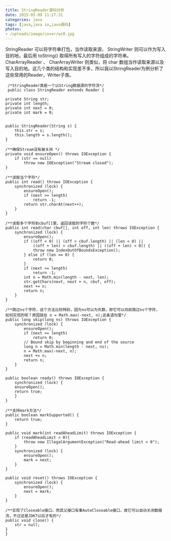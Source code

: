 ```yaml
---
title: StringReader源码分析
date: 2015-05-09 11:27:31
categories: java
tags: [java,java io,java源码]
photos: 
- /uploads/image/cover/wz8.jpg
---
```

 StringReader 可以将字符串打包，当作读取来源， StringWriter 则可以作为写入目的地，最后用 toString() 取得所有写入的字符组成的字符串。 CharArrayReader 、 CharArrayWriter 则类似，将 char 数组当作读取来源以及写入目的地。这几个类的结构和实现差不多，所以我以StringReader为例分析了这些常用的Reader，Writer子类。

     /*StringReader类是一个以String数据源的字符流*/
     public class StringReader extends Reader {

    private String str;
    private int length;
    private int next = 0;
    private int mark = 0;


    public StringReader(String s) {
        this.str = s;
        this.length = s.length();
    }

    /**确保Stream没有被关闭 */
    private void ensureOpen() throws IOException {
        if (str == null)
            throw new IOException("Stream closed");
    }

    /**读取当个字符*/
    public int read() throws IOException {
        synchronized (lock) {
            ensureOpen();
            if (next >= length)
                return -1;
            return str.charAt(next++);
        }
    }

    /**读取多个字符到cbuf[]里，返回读取的字符个数*/
    public int read(char cbuf[], int off, int len) throws IOException {
        synchronized (lock) {
            ensureOpen();
            if ((off < 0) || (off > cbuf.length) || (len < 0) ||
                ((off + len) > cbuf.length) || ((off + len) < 0)) {
                throw new IndexOutOfBoundsException();
            } else if (len == 0) {
                return 0;
            }
            if (next >= length)
                return -1;
            int n = Math.min(length - next, len);
            str.getChars(next, next + n, cbuf, off);
            next += n;
            return n;
        }
    }

    /**跳过ns个字符，这个方法比较特别，因为ns可以为负数，即它可以向前跳过ns个字符，
    如何实现的呢？原因就在 n = Math.max(-next, n);这条语句里*/
    public long skip(long ns) throws IOException {
        synchronized (lock) {
            ensureOpen();
            if (next >= length)
                return 0;
            // Bound skip by beginning and end of the source
            long n = Math.min(length - next, ns);
            n = Math.max(-next, n);
            next += n;
            return n;
        }
    }

    public boolean ready() throws IOException {
        synchronized (lock) {
        ensureOpen();
        return true;
        }
    }

    /**支持mark方法*/
    public boolean markSupported() {
        return true;
    }

    public void mark(int readAheadLimit) throws IOException {
        if (readAheadLimit < 0){
            throw new IllegalArgumentException("Read-ahead limit < 0");
        }
        synchronized (lock) {
            ensureOpen();
            mark = next;
        }
    }

    public void reset() throws IOException {
        synchronized (lock) {
            ensureOpen();
            next = mark;
        }
    }

    /**实现了Closeable接口，而其父接口有事AutoCloseable接口，故它可以自动关闭数据流，不过这是JDK7以后才有的*/
    public void close() {
        str = null;
    }
    }